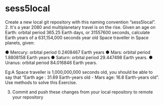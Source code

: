 # sess5local

Create a new local git repository with this naming convention “sess5local”.
2. It's a year 2080 and multiplanetary travel is on the rise. Given an age on
Earth: orbital period 365.25 Earth days, or 31557600 seconds, calculate
Earth years of a 631,154,000 seconds year old Space traveller in Space
planets, given:

● Mercury: orbital period 0.2408467 Earth years
● Mars: orbital period 1.8808158 Earth years
● Saturn: orbital period 29.447498 Earth years.
● Uranus: orbital period 84.016846 Earth years.

Eg:A Space traveller is 1,000,000,000 seconds old, you should be able to say
that “Earth age : 31.69 Earth-years old - Mars age: 16.8 Earth-years old”.
Use methods to solve this Exercise.

3. Commit and push these changes from your local repository to remote your
repository
